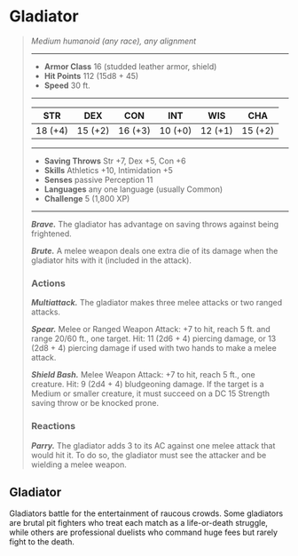 # Gladiator
>*Medium humanoid (any race), any alignment*
>___
>- **Armor Class** 16 (studded leather armor, shield)
>- **Hit Points** 112 (15d8 + 45)
>- **Speed** 30 ft.
>___
>|STR|DEX|CON|INT|WIS|CHA|
>|:---:|:---:|:---:|:---:|:---:|:---:|
>|18 (+4)|15 (+2)|16 (+3)|10 (+0)|12 (+1)|15 (+2)|
>___
>- **Saving Throws** Str +7, Dex +5, Con +6
>- **Skills** Athletics +10, Intimidation +5
>- **Senses** passive Perception 11
>- **Languages** any one language (usually Common)
>- **Challenge** 5 (1,800 XP)
>___
>***Brave.*** The gladiator has advantage on saving throws against being frightened.  
>
>***Brute.*** A melee weapon deals one extra die of its damage when the gladiator hits with it (included in the attack).  
>
>### Actions
>***Multiattack.*** The gladiator makes three melee attacks or two ranged attacks.  
>
>***Spear.*** Melee  or Ranged Weapon Attack: +7 to hit, reach 5 ft. and range 20/60 ft., one target. Hit: 11 (2d6 + 4) piercing damage, or 13 (2d8 + 4) piercing damage if used with two hands to make a melee attack.  
>
>***Shield Bash.*** Melee Weapon Attack: +7 to hit, reach 5 ft., one creature. Hit: 9 (2d4 + 4) bludgeoning damage. If the target is a Medium or smaller creature, it must succeed on a DC 15 Strength saving throw or be knocked prone.  
>
>### Reactions
>***Parry.*** The gladiator adds 3 to its AC against one melee attack that would hit it. To do so, the gladiator must see the attacker and be wielding a melee weapon.
## Gladiator
Gladiators battle for the entertainment of raucous crowds. Some gladiators are brutal pit fighters who treat each match as a life-or-death struggle, while others are professional duelists who command huge fees but rarely fight to the death.